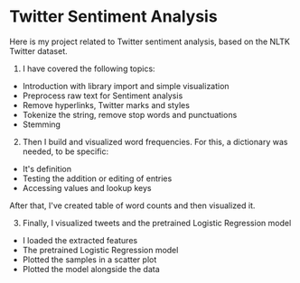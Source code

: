 # Twitter Sentiment Analysis

Here is my project related to Twitter sentiment analysis, based on the NLTK Twitter dataset.

1. I have covered the following topics:

  * Introduction with library import and simple visualization
  * Preprocess raw text for Sentiment analysis
  * Remove hyperlinks, Twitter marks and styles
  * Tokenize the string, remove stop words and punctuations
  * Stemming

2. Then I build and visualized word frequencies. For this, a dictionary was needed, to be specific:
  * It's definition
  * Testing the addition or editing of entries
  * Accessing values and lookup keys

After that, I've created table of word counts and then visualized it.

3. Finally, I visualized tweets and the pretrained Logistic Regression model
  * I loaded the extracted features
  * The pretrained Logistic Regression model
  * Plotted the samples in a scatter plot
  * Plotted the model alongside the data
